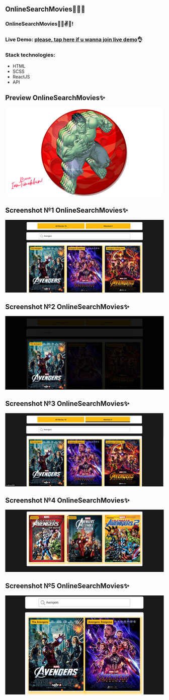 ## OnlineSearchMovies📀📀📀

### OnlineSearchMovies🐱‍👤✌✨!

### Live Demo: [please, tap here if u wanna join live demo](https://iamtimokhin.github.io/OnlineSearchMovies/)👌

### Stack technologies:

- HTML
- SCSS
- ReactJS
- API

## Preview OnlineSearchMovies✨

![enter image description here](https://github.com/iamtimokhin/OnlineSearchMovies/blob/master/src/images/iamtimokhin.png?raw=true)

## Screenshot №1 OnlineSearchMovies✨

![enter image description here](https://github.com/iamtimokhin/OnlineSearchMovies/blob/master/src/images/1.jpg?raw=true)

## Screenshot №2 OnlineSearchMovies✨

![enter image description here](https://github.com/iamtimokhin/OnlineSearchMovies/blob/master/src/images/2.jpg?raw=true)

## Screenshot №3 OnlineSearchMovies✨

![enter image description here](https://github.com/iamtimokhin/OnlineSearchMovies/blob/master/src/images/4.jpg?raw=true)

## Screenshot №4 OnlineSearchMovies✨

![enter image description here](https://github.com/iamtimokhin/OnlineSearchMovies/blob/master/src/images/5.jpg?raw=true)

## Screenshot №5 OnlineSearchMovies✨

![enter image description here](https://github.com/iamtimokhin/OnlineSearchMovies/blob/master/src/images/6.jpg?raw=true)
